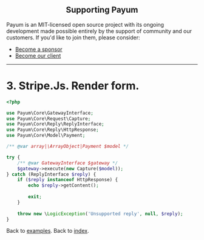 <h2 align="center">Supporting Payum</h2>

Payum is an MIT-licensed open source project with its ongoing development made possible entirely by the support of community and our customers. If you'd like to join them, please consider:

- [Become a sponsor](https://www.patreon.com/makasim)
- [Become our client](http://forma-pro.com/)

---

# 3. Stripe.Js. Render form. 

```php
<?php

use Payum\Core\GatewayInterface;
use Payum\Core\Request\Capture;
use Payum\Core\Reply\ReplyInterface;
use Payum\Core\Reply\HttpResponse;
use Payum\Core\Model\Payment;

/** @var array|\ArrayObject|Payment $model */

try {
    /** @var GatewayInterface $gateway */
    $gateway->execute(new Capture($model));
} catch (ReplyInterface $reply) {
    if ($reply instanceof HttpResponse) {
        echo $reply->getContent();
        
        exit;
    }
    
    throw new \LogicException('Unsupported reply', null, $reply);
}
```

Back to [examples](index.md).
Back to [index](../index.md).
